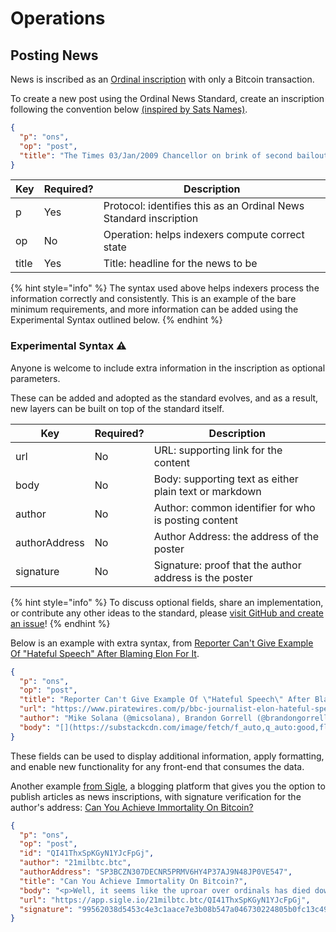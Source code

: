 # Operations

## Posting News

News is inscribed as an [Ordinal inscription](https://docs.ordinals.com/inscriptions.html) with only a Bitcoin transaction.

To create a new post using the Ordinal News Standard, create an inscription following the convention below [(inspired by Sats Names)](https://docs.sats.id/sats-names/protocol-spec).

```json
{
  "p": "ons",
  "op": "post",
  "title": "The Times 03/Jan/2009 Chancellor on brink of second bailout for banks."
}
```

| Key   | Required? | Description                                                       |
| ----- | --------- | ----------------------------------------------------------------- |
| p     | Yes       | Protocol: identifies this as an Ordinal News Standard inscription |
| op    | No        | Operation: helps indexers compute correct state                   |
| title | Yes       | Title: headline for the news to be                                |

{% hint style="info" %}
The syntax used above helps indexers process the information correctly and consistently. This is an example of the bare minimum requirements, and more information can be added using the Experimental Syntax outlined below.
{% endhint %}

### Experimental Syntax ⚠️

Anyone is welcome to include extra information in the inscription as optional parameters.

These can be added and adopted as the standard evolves, and as a result, new layers can be built on top of the standard itself.

| Key           | Required? | Description                                            |
| ------------- | --------- | ------------------------------------------------------ |
| url           | No        | URL: supporting link for the content                   |
| body          | No        | Body: supporting text as either plain text or markdown |
| author        | No        | Author: common identifier for who is posting content   |
| authorAddress | No        | Author Address: the address of the poster              |
| signature     | No        | Signature: proof that the author address is the poster |

{% hint style="info" %}
To discuss optional fields, share an implementation, or contribute any other ideas to the standard, please [visit GitHub and create an issue](https://github.com/OrdinalNews/docs/issues)!
{% endhint %}

Below is an example with extra syntax, from [Reporter Can't Give Example Of "Hateful Speech" After Blaming Elon For It](https://inscribe.news/view-news?id=1159706).

```json
{
  "p": "ons",
  "op": "post",
  "title": "Reporter Can't Give Example Of \"Hateful Speech\" After Blaming Elon For It",
  "url": "https://www.piratewires.com/p/bbc-journalist-elon-hateful-speech",
  "author": "Mike Solana (@micsolana), Brandon Gorrell (@brandongorrell)",
  "body": "[](https://substackcdn.com/image/fetch/f_auto,q_auto:good,fl_progressive:steep/https%3A%2F%2Fsubstack-post-media.s3.amazonaws.com%2Fpublic%2Fimages%2F25dc0074-71c2-4eb9-a193-03060348ad96_2970x1618.png)\n\n![](https://substackcdn.com/image/fetch/w_1456,c_limit,f_auto,q_auto:good,fl_progressive:steep/https%3A%2F%2Fsubstack-post-media.s3.amazonaws.com%2Fpublic%2Fimages%2F25dc0074-71c2-4eb9-a193-03060348ad96_2970x1618.png)\n\nThis is what we came for.\n\nLast night, ...truncated... and truly believe he is, the enemy. But last night, rather than apologize for crimes he never committed, he simply asked a follow-up question.\n\nThis is the way.\n\n-SOLANA\n\n_Interview paraphrased for clarity and flow before the blockquote._"
}
```

These fields can be used to display additional information, apply formatting, and enable new functionality for any front-end that consumes the data.

Another example [from Sigle](https://sigle.io), a blogging platform that gives you the option to publish articles as news inscriptions, with signature verification for the author's address: [Can You Achieve Immortality On Bitcoin?](https://inscribe.news/view-news?id=593292)

```json
{
  "p": "ons",
  "op": "post",
  "id": "QI41ThxSpKGyN1YJcFpGj",
  "author": "21milbtc.btc",
  "authorAddress": "SP3BCZN307DECNR5PRMV6HY4P37AJ9N48JP0VE547",
  "title": "Can You Achieve Immortality On Bitcoin?",
  "body": "<p>Well, it seems like the uproar over ordinals has died down a bit and is fading into the background of the Bitcoin ecosystem. Ordinals are here to stay and will not be going away any time soon. For good or bad, it is what it is. The rules allow it, and that basically the end of the story.</p><p>I personally don’t have a strong opinion on ordinals one way or other other. I think it’s kinda cool that you can inscribe data to the Bitcoin blockchain and have it live there forever. Think of the application that it could be used for. Imagine if Wikileaks had access to Ordinal software when they exposed government misconduct.</p><p>What ordinals can do to improve government transparency is genuinely off the charts, and I am looking forward to the many use cases that it unlocks. I had an epiphany yesterday, and it hit me out of nowhere. Ordinals are the closest thing that we will get to immortality in this life. Sure, it sounds crazy and a little out there, but when you think about it briefly, you will understand what I am trying to say.</p><p>We all have a finite amount of time before we die. This is a simple fact of life. We are born, we live, and we die. What we do between birth and death is up to us. Do you ever stop to think about if people will think about you when you are gone? Sure, your family and friends will miss you, but after a while, memories fade, and people also start to die off. In 50-100 years, no one will be left to remember your laugh, smile, thoughts, and even what you looked like.</p><p>The memory of you fades into the ether as it has for millions of people born before us. No one remembers the day laborer back in 1775 or the blacksmith from 350 AD because the technology didn’t exist back then to keep their memory alive.</p><p>This is why I think Ordinials is such a unique use of the Bitcoin blockchain. For the first time in history, you can inscribe the memory of YOU into the annuls of history FOREVER. Regular plebs like us can live on forever and essentially become immortal.</p><p>When you inscribe a satoshi with your image, thoughts, a love note to your wife or husband, or whatever else you want people to remember, it is being etched into the most secure blockchain ever created. No one can erase you off the face of the Earth.</p><p>No one knows for sure what happens after death, but one thing is knowable in this lifetime. Bitcoin is immutable and will endure for decades, if not thousands of years, into the future. I believe that when the history of Bitcoin is studied, the creation of Ordinals will mark a distinct epoch in the evolution of Bitcoin.</p><p>Thanks for reading!</p><p>If you want to support my blog, follow me on <a target=\"_blank\" rel=\"noopener noreferrer nofollow\" href=\"https://twitter.com/BTC_Apostle\">Twitter</a> and <a target=\"_blank\" rel=\"noopener noreferrer nofollow\" href=\"https://app.sigle.io/21milbtc.btc\">Sigle</a>!</p><p>You can also help out by sending sats or STX!</p><p><strong><em>Bitcoin: bc1q2sy7thucye5qphpr4upz34l99yl5m33ggrtjdl</em></strong></p><p><strong><em>Stacks: SP3BCZN307DECNR5PRMV6HY4P37AJ9N48JP0VE547</em></strong></p>",
  "url": "https://app.sigle.io/21milbtc.btc/QI41ThxSpKGyN1YJcFpGj",
  "signature": "99562038d5453c4e3c1aace7e3b08b547a046730224805b0fc13c49c495271e833c2c1e9dfb8800c9e7a9305b56df165e1f6df1c2a3559ebe7bffcf5765cf02200"
}
```
